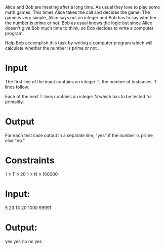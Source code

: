 Alice and Bob are meeting after a long time. As usual they love to play some math games. This times Alice takes the call and decides the game. The game is very simple, Alice says out an integer and Bob has to say whether the number is prime or not. Bob as usual knows the logic but since Alice doesn't give Bob much time to think, so Bob decides to write a computer program.

Help Bob accomplish this task by writing a computer program which will calculate whether the number is prime or not .

# Input
The first line of the input contains an integer T, the number of testcases. T lines follow.

Each of the next T lines contains an integer N which has to be tested for primality.

# Output
For each test case output in a separate line, "yes" if the number is prime else "no."

# Constraints
1 ≤ T ≤ 20
1 ≤ N ≤ 100000

# Input:
5
23
13
20
1000
99991

# Output:
yes
yes
no
no
yes
